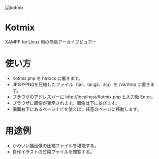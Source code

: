 ![kotmix](https://user-images.githubusercontent.com/26889922/58781422-beccb500-8616-11e9-9659-33041f10955b.png)

# Kotmix
XAMPP for Linux 用の簡易アーカイブビュアー

# 使い方
* Kotmix.php を htdocs に置きます。
* JPGやPNGを圧縮したファイル（tar、tar.gz、zip）を /var/tmp に置きます。
* ブラウザのアドレスバーに http://localhost/Kotmix.php と入力後 Enter。
* ブラウザに画像が表示されます。画像は下に並びます。
* 画面右下にあるページナビを使えば、任意のページに移動します。

# 用途例
* かわいい猫画像の圧縮ファイルを堪能する。
* 自作イラストの圧縮ファイルを閲覧する。
